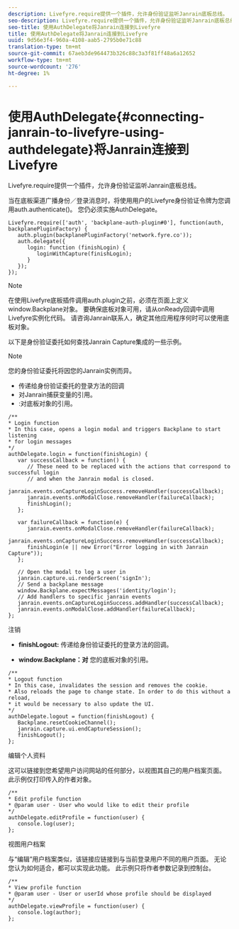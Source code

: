 ```yaml
---
description: Livefyre.require提供一个插件，允许身份验证监听Janrain底板总线。
seo-description: Livefyre.require提供一个插件，允许身份验证监听Janrain底板总线。
seo-title: 使用AuthDelegate将Janrain连接到Livefyre
title: 使用AuthDelegate将Janrain连接到Livefyre
uuid: 9d56e3f4-960a-4108-aab5-2795b0e71c88
translation-type: tm+mt
source-git-commit: 67aeb3de964473b326c88c3a3f81ff48a6a12652
workflow-type: tm+mt
source-wordcount: '276'
ht-degree: 1%

---
```



# 使用AuthDelegate{#connecting-janrain-to-livefyre-using-authdelegate}将Janrain连接到Livefyre

Livefyre.require提供一个插件，允许身份验证监听Janrain底板总线。

当在底板渠道广播身份／登录消息时，将使用用户的Livefyre身份验证令牌为您调用auth.authenticate()。 您仍必须实施AuthDelegate。

```
Livefyre.require(['auth', 'backplane-auth-plugin#0'], function(auth, backplanePluginFactory) { 
   auth.plugin(backplanePluginFactory('network.fyre.co')); 
   auth.delegate({ 
      login: function (finishLogin) { 
         loginWithCapture(finishLogin); 
      } 
   }); 
});
```

>[!NOTE]
>
>在使用Livefyre底板插件调用auth.plugin之前，必须在页面上定义window.Backplane对象。 要确保底板对象可用，请从onReady回调中调用Livefyre实例化代码。 请咨询Janrain联系人，确定其他应用程序何时可以使用底板对象。

以下是身份验证委托如何查找Janrain Capture集成的一些示例。

>[!NOTE]
>
>您的身份验证委托将因您的Janrain实例而异。

<!--Hannah: Mystery stray bullet found here. Please check against source. -Bob -->

* 传递给身份验证委托的登录方法的回调
* 对Janrain捕获变量的引用。
* :对底板对象的引用。

```
/** 
* Login function 
* In this case, opens a login modal and triggers Backplane to start listening 
* for login messages 
*/ 
authDelegate.login = function(finishLogin) { 
   var successCallback = function() { 
      // These need to be replaced with the actions that correspond to successful login  
      // and when the Janrain modal is closed. 
      janrain.events.onCaptureLoginSuccess.removeHandler(successCallback); 
      janrain.events.onModalClose.removeHandler(failureCallback); 
      finishLogin(); 
   }; 
  
   var failureCallback = function(e) { 
      janrain.events.onModalClose.removeHandler(failureCallback); 
      janrain.events.onCaptureLoginSuccess.removeHandler(successCallback); 
      finishLogin(e || new Error("Error logging in with Janrain Capture")); 
   }; 
  
   // Open the modal to log a user in 
   janrain.capture.ui.renderScreen('signIn'); 
   // Send a backplane message 
   window.Backplane.expectMessages('identity/login'); 
   // Add handlers to specific janrain events 
   janrain.events.onCaptureLoginSuccess.addHandler(successCallback); 
   janrain.events.onModalClose.addHandler(failureCallback); 
};
```

注销

* **finishLogout:** 传递给身份验证委托的登录方法的回调。

* **window.Backplane：对** 您的底板对象的引用。

```
/** 
* Logout function 
* In this case, invalidates the session and removes the cookie. 
* Also reloads the page to change state. In order to do this without a reload, 
* it would be necessary to also update the UI. 
*/ 
authDelegate.logout = function(finishLogout) { 
   Backplane.resetCookieChannel(); 
   janrain.capture.ui.endCaptureSession(); 
   finishLogout(); 
}; 
```

编辑个人资料

这可以链接到您希望用户访问网站的任何部分，以视图其自己的用户档案页面。 此示例仅打印传入的作者对象。

```
/** 
* Edit profile function 
* @param user - User who would like to edit their profile 
*/ 
authDelegate.editProfile = function(user) { 
   console.log(user); 
}; 
```

视图用户档案

与“编辑”用户档案类似，该链接应链接到与当前登录用户不同的用户页面。 无论您认为如何适合，都可以实现此功能。 此示例只将作者参数记录到控制台。

```
/** 
* View profile function 
* @param user - User or userId whose profile should be displayed 
*/ 
authDelegate.viewProfile = function(user) { 
   console.log(author); 
};
```

